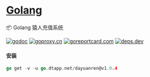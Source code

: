 <h1>
<a href="https://www.dtapp.net/">Golang</a>
</h1>

📦 Golang 猿人充值系统

[comment]: <> (go)
[![godoc](https://pkg.go.dev/badge/go.dtapp.net/dayuanren?status.svg)](https://pkg.go.dev/go.dtapp.net/dayuanren)
[![goproxy.cn](https://goproxy.cn/stats/go.dtapp.net/dayuanren/badges/download-count.svg)](https://goproxy.cn/stats/go.dtapp.net/dayuanren)
[![goreportcard.com](https://goreportcard.com/badge/go.dtapp.net/dayuanren)](https://goreportcard.com/report/go.dtapp.net/dayuanren)
[![deps.dev](https://img.shields.io/badge/deps-go-red.svg)](https://deps.dev/go/go.dtapp.net%2Fdayuanren)

#### 安装

```go
go get -v -u go.dtapp.net/dayuanren@v1.0.4
```
